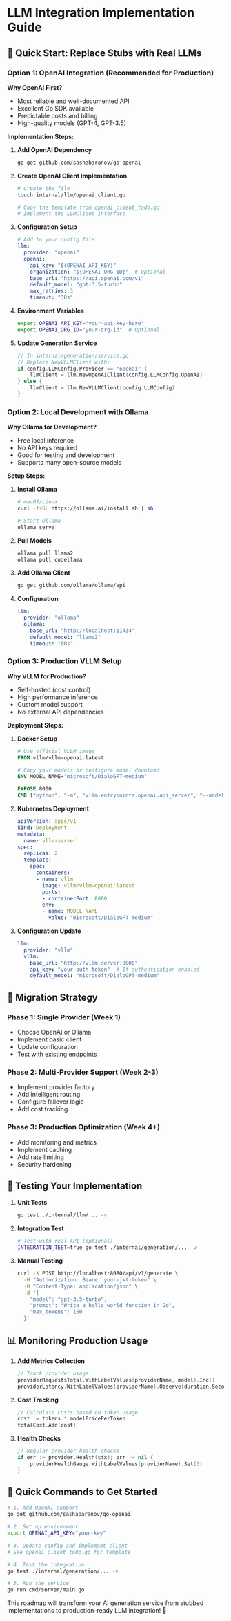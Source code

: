 # LLM Integration Implementation Guide

## 🎯 Quick Start: Replace Stubs with Real LLMs

### Option 1: OpenAI Integration (Recommended for Production)

**Why OpenAI First?**
- Most reliable and well-documented API
- Excellent Go SDK available
- Predictable costs and billing
- High-quality models (GPT-4, GPT-3.5)

**Implementation Steps:**

1. **Add OpenAI Dependency**
   ```bash
   go get github.com/sashabaranov/go-openai
   ```

2. **Create OpenAI Client Implementation**
   ```bash
   # Create the file
   touch internal/llm/openai_client.go
   
   # Copy the template from openai_client_todo.go
   # Implement the LLMClient interface
   ```

3. **Configuration Setup**
   ```yaml
   # Add to your config file
   llm:
     provider: "openai"
     openai:
       api_key: "${OPENAI_API_KEY}"
       organization: "${OPENAI_ORG_ID}"  # Optional
       base_url: "https://api.openai.com/v1"
       default_model: "gpt-3.5-turbo"
       max_retries: 3
       timeout: "30s"
   ```

4. **Environment Variables**
   ```bash
   export OPENAI_API_KEY="your-api-key-here"
   export OPENAI_ORG_ID="your-org-id"  # Optional
   ```

5. **Update Generation Service**
   ```go
   // In internal/generation/service.go
   // Replace NewVLLMClient with:
   if config.LLMConfig.Provider == "openai" {
       llmClient = llm.NewOpenAIClient(config.LLMConfig.OpenAI)
   } else {
       llmClient = llm.NewVLLMClient(config.LLMConfig)
   }
   ```

### Option 2: Local Development with Ollama

**Why Ollama for Development?**
- Free local inference
- No API keys required
- Good for testing and development
- Supports many open-source models

**Setup Steps:**

1. **Install Ollama**
   ```bash
   # macOS/Linux
   curl -fsSL https://ollama.ai/install.sh | sh
   
   # Start Ollama
   ollama serve
   ```

2. **Pull Models**
   ```bash
   ollama pull llama2
   ollama pull codellama
   ```

3. **Add Ollama Client**
   ```bash
   go get github.com/ollama/ollama/api
   ```

4. **Configuration**
   ```yaml
   llm:
     provider: "ollama"
     ollama:
       base_url: "http://localhost:11434"
       default_model: "llama2"
       timeout: "60s"
   ```

### Option 3: Production VLLM Setup

**Why VLLM for Production?**
- Self-hosted (cost control)
- High performance inference
- Custom model support
- No external API dependencies

**Deployment Steps:**

1. **Docker Setup**
   ```dockerfile
   # Use official VLLM image
   FROM vllm/vllm-openai:latest
   
   # Copy your models or configure model download
   ENV MODEL_NAME="microsoft/DialoGPT-medium"
   
   EXPOSE 8000
   CMD ["python", "-m", "vllm.entrypoints.openai.api_server", "--model", "$MODEL_NAME"]
   ```

2. **Kubernetes Deployment**
   ```yaml
   apiVersion: apps/v1
   kind: Deployment
   metadata:
     name: vllm-server
   spec:
     replicas: 2
     template:
       spec:
         containers:
         - name: vllm
           image: vllm/vllm-openai:latest
           ports:
           - containerPort: 8000
           env:
           - name: MODEL_NAME
             value: "microsoft/DialoGPT-medium"
   ```

3. **Configuration Update**
   ```yaml
   llm:
     provider: "vllm"
     vllm:
       base_url: "http://vllm-server:8000"
       api_key: "your-auth-token"  # If authentication enabled
       default_model: "microsoft/DialoGPT-medium"
   ```

## 🔄 Migration Strategy

### Phase 1: Single Provider (Week 1)
- Choose OpenAI or Ollama
- Implement basic client
- Update configuration
- Test with existing endpoints

### Phase 2: Multi-Provider Support (Week 2-3)
- Implement provider factory
- Add intelligent routing
- Configure failover logic
- Add cost tracking

### Phase 3: Production Optimization (Week 4+)
- Add monitoring and metrics
- Implement caching
- Add rate limiting
- Security hardening

## 🧪 Testing Your Implementation

1. **Unit Tests**
   ```bash
   go test ./internal/llm/... -v
   ```

2. **Integration Test**
   ```bash
   # Test with real API (optional)
   INTEGRATION_TEST=true go test ./internal/generation/... -v
   ```

3. **Manual Testing**
   ```bash
   curl -X POST http://localhost:8080/api/v1/generate \
     -H "Authorization: Bearer your-jwt-token" \
     -H "Content-Type: application/json" \
     -d '{
       "model": "gpt-3.5-turbo",
       "prompt": "Write a hello world function in Go",
       "max_tokens": 150
     }'
   ```

## 📊 Monitoring Production Usage

1. **Add Metrics Collection**
   ```go
   // Track provider usage
   providerRequestsTotal.WithLabelValues(providerName, model).Inc()
   providerLatency.WithLabelValues(providerName).Observe(duration.Seconds())
   ```

2. **Cost Tracking**
   ```go
   // Calculate costs based on token usage
   cost := tokens * modelPricePerToken
   totalCost.Add(cost)
   ```

3. **Health Checks**
   ```go
   // Regular provider health checks
   if err := provider.Health(ctx); err != nil {
       providerHealthGauge.WithLabelValues(providerName).Set(0)
   }
   ```

## 🚀 Quick Commands to Get Started

```bash
# 1. Add OpenAI support
go get github.com/sashabaranov/go-openai

# 2. Set up environment
export OPENAI_API_KEY="your-key"

# 3. Update config and implement client
# See openai_client_todo.go for template

# 4. Test the integration
go test ./internal/generation/... -v

# 5. Run the service
go run cmd/server/main.go
```

This roadmap will transform your AI generation service from stubbed implementations to production-ready LLM integration! 🎉
